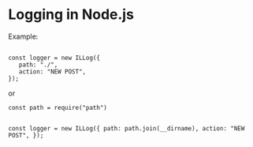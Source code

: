 <h1>Logging in Node.js</h1>

<p>Example:</p>
<code>
const logger = new ILLog({
   path: "./",
   action: "NEW POST",
});
</code>
<p>or</p>
<code>const path = require("path")
  
const logger = new ILLog({
   path: path.join(__dirname),
   action: "NEW POST",
});
</code>
